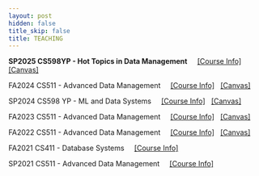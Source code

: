 ```yaml
---
layout: post
hidden: false
title_skip: false
title: TEACHING
---
```


**SP2025 CS598YP - Hot Topics in Data Management**
&nbsp; &nbsp;
[[Course Info]](/teaching/sp2025/cs598/) &nbsp;
[[Canvas]](https://canvas.illinois.edu/courses/54802) &nbsp;

FA2024 CS511 - Advanced Data Management
&nbsp; &nbsp;
[[Course Info]](/teaching/fall2024/cs511/) &nbsp;
[[Canvas]](https://canvas.illinois.edu/courses/49946) &nbsp;

SP2024 CS598 YP - ML and Data Systems
&nbsp; &nbsp;
[[Course Info]](https://yongjoopark.com/teaching/sp2024/cs598) &nbsp;
[[Canvas]](https://canvas.illinois.edu/courses/43789) &nbsp;

FA2023 CS511 - Advanced Data Management
&nbsp; &nbsp;
[[Course Info]](https://yongjoopark.com/teaching/fall2023/cs511) &nbsp;
[[Canvas]](https://canvas.illinois.edu/courses/38231) &nbsp;

FA2022 CS511 - Advanced Data Management
&nbsp; &nbsp;
[[Course Info]](teaching/fall2022/cs511) &nbsp;
[[Canvas]](https://canvas.illinois.edu/courses/30559)


FA2021 CS411 - Database Systems
&nbsp; &nbsp;
[[Course Info]](teaching/fall2021/cs411)


SP2021 CS511 - Advanced Data Management 
&nbsp; &nbsp;
[[Course Info]](/teaching/sp2021/cs511)


